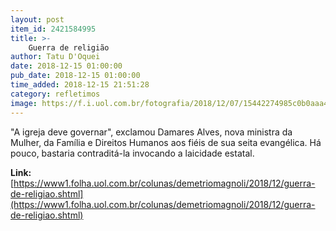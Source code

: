 ```yaml
---
layout: post
item_id: 2421584995
title: >-
    Guerra de religião
author: Tatu D'Oquei
date: 2018-12-15 01:00:00
pub_date: 2018-12-15 01:00:00
time_added: 2018-12-15 21:51:28
category: refletimos
image: https://f.i.uol.com.br/fotografia/2018/12/07/15442274985c0b0aaa4f5e8_1544227498_3x2_rt.jpg
---
```


"A igreja deve governar", exclamou Damares Alves, nova ministra da Mulher, da Família e Direitos Humanos aos fiéis de sua seita evangélica. Há pouco, bastaria contraditá-la invocando a laicidade estatal.

**Link:** [https://www1.folha.uol.com.br/colunas/demetriomagnoli/2018/12/guerra-de-religiao.shtml](https://www1.folha.uol.com.br/colunas/demetriomagnoli/2018/12/guerra-de-religiao.shtml)

